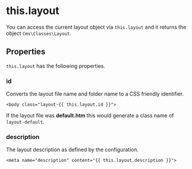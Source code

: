 # this.layout

You can access the current layout object via `this.layout` and it returns the object `Cms\Classes\Layout`.

## Properties

`this.layout` has the following properties.

### id

Converts the layout file name and folder name to a CSS friendly identifier.

```twig
<body class="layout-{{ this.layout.id }}">
```

If the layout file was **default.htm** this would generate a class name of `layout-default`.

### description

The layout description as defined by the configuration.

```twig
<meta name="description" content="{{ this.layout.description }}">
```
